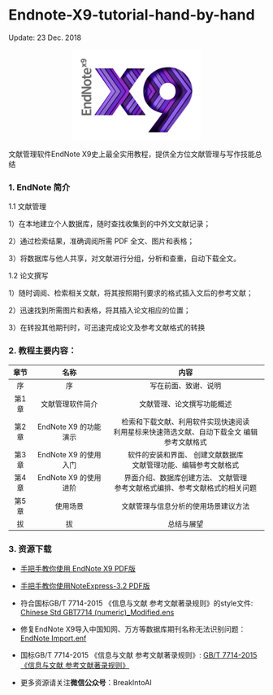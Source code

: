 # Endnote-X9-tutorial-hand-by-hand

Update: 23 Dec. 2018

<div align="center">
<img src="./resource/picture/EndNote_X9_Logo.png" height=20% width=50% >
</div>

文献管理软件EndNote X9史上最全实用教程，提供全方位文献管理与写作技能总结

### 1. EndNote 简介
1.1 文献管理

1）在本地建立个人数据库，随时查找收集到的中外文文献记录；

2）通过检索结果，准确调阅所需 PDF 全文、图片和表格；

3）将数据库与他人共享，对文献进行分组，分析和查重，自动下载全文。


1.2 论文撰写

1）随时调阅、检索相关文献，将其按照期刊要求的格式插入文后的参考文献；

2）迅速找到所需图片和表格，将其插入论文相应的位置；

3）在转投其他期刊时，可迅速完成论文及参考文献格式的转换


### 2. 教程主要内容：

| 章节 | 名称 | 内容 |
|:----------:|:------------------------:|:----------------------------------:|
| 序 | 序 | 写在前面、致谢、说明 |
| 第1章 | 文献管理软件简介 | 文献管理、论文撰写功能概述  | 
| 第2章 | EndNote X9 的功能演示 | 检索和下载文献、利用软件实现快速阅读<br>利用星标来快速筛选文献、自动下载全文 编辑参考文献格式 |
| 第3章 | EndNote X9 的使用入门  | 软件的安装和界面、 创建文献数据库<br>文献管理功能、编辑参考文献格式|
| 第4章 | EndNote X9 的使用进阶 | 界面介绍、数据库创建方法、 文献管理<br>参考文献格式编排、参考文献格式的相关问题|
| 第5章 | 使用场景 | 文献管理与信息分析的使用场景建议方法 |
| 拔 | 拔 | 总结与展望 |

### 3. 资源下载
- [手把手教你使用 EndNote X9 PDF版](https://github.com/wanzhenchn/EndNote_Tutorial_Hand_by_Hand/blob/master/%E6%89%8B%E6%8A%8A%E6%89%8B%E6%95%99%E4%BD%A0%E4%BD%BF%E7%94%A8EndNote%20X9.pdf)
- [手把手教你使用NoteExpress-3.2 PDF版](https://github.com/wanzhenchn/EndNote_Tutorial_Hand_by_Hand)
- 符合国标GB/T 7714-2015 《信息与文献 参考文献著录规则》的style文件: [Chinese Std GBT7714 (numeric)_Modified.ens](https://github.com/wanzhenchn/EndNote_Tutorial_Hand_by_Hand/tree/master/resource)
- 修复EndNote X9导入中国知网、万方等数据库期刊名称无法识别问题：[EndNote Import.enf](https://github.com/wanzhenchn/EndNote_Tutorial_Hand_by_Hand/tree/master/resource)

- 国标GB/T 7714-2015 《信息与文献 参考文献著录规则》: [GB/T 7714-2015 《信息与文献 参考文献著录规则》](https://github.com/wanzhenchn/EndNote_Tutorial_Hand_by_Hand/blob/master/resource/%E3%80%90GB%20T7714-2015%E3%80%91%E3%80%8A%E4%BF%A1%E6%81%AF%E4%B8%8E%E6%96%87%E7%8C%AE%20%E5%8F%82%E8%80%83%E6%96%87%E7%8C%AE%E8%91%97%E5%BD%95%E8%A7%84%E5%88%99%E3%80%8B.pdf)
- 更多资源请关注**微信公众号**：BreakIntoAI
